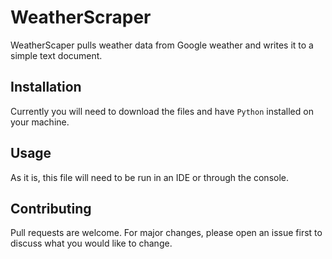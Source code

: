 # WeatherScraper

WeatherScaper pulls weather data from Google weather and writes it to a simple text document.

## Installation

Currently you will need to download the files and have ``Python`` installed on your machine.

## Usage

As it is, this file will need to be run in an IDE or through the console.

## Contributing
Pull requests are welcome. For major changes, please open an issue first to discuss what you would like to change.
